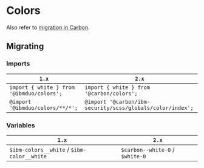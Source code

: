 # Colors

Also refer to [migration in Carbon](https://github.com/carbon-design-system/carbon/tree/master/docs/migration/10.x-color.md).

## Migrating

### Imports

| `1.x`                                     | `2.x`                                                                      |
| ----------------------------------------- | -------------------------------------------------------------------------- |
| `import { white } from '@ibmduo/colors';` | `import { white } from '@carbon/colors';`                                  |
| `@import '@ibmduo/colors/**/*';`          | `@import '@carbon/ibm-security/scss/globals/color/index';` |

### Variables

| `1.x`                                      | `2.x`                           |
| ------------------------------------------ | ------------------------------- |
| `$ibm-colors__white` / `$ibm-color__white` | `$carbon--white-0` / `$white-0` |

